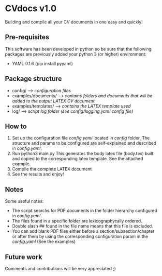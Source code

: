 # **CVdocs v1.0**
Building and compile all your CV documents in one easy and quickly!

Pre-requisites
--------------
This software has been developed in python so be sure that the following packages are previously added your python 3 (or higher) environment:
- YAML 0.1.6 (pip install pyyaml)

Package structure
-----------------
- config/ --> _configuration files_
- examples/documents/ --> _contains folders and documents that will be added to the output LATEX CV document_
- examples/templates/ --> _contains the LATEX template used_
- log/ --> _script log folder (see config/logging.yaml config file)_ 

How to
------
1. Set up the configuration file _config.yaml_ located in _config_ folder. The structure and params to be configured are self-explained and described in _config.yaml_.
2. Run python3 main.py This generates the body latex file (body.tex) built and copied to the corresponding latex template. See the attached example.
3. Compile the complete LATEX document
4. See the results and enjoy!

Notes
-----
Some useful notes:
- The script searchs for PDF documents in the folder hierarchy configured in _config.yaml_.
- The files found in a specific folder are lexicographycally ordered.
- Double slash ## found in the file name means that this file is excluded.
- You can add blank PDF files either before a section/subsection/chapter or after them by using the corresponding configuration param in the _config.yaml_ (See the examples)

Future work
-----------
Comments and contributions will be very appreciated ;)






